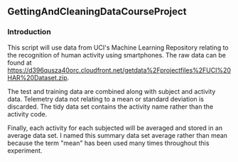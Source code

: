 ##  GettingAndCleaningDataCourseProject

### Introduction

This script will use data from UCI's Machine Learning Repository relating to the
recognition of human activity using smartphones.  The raw data can be found at
https://d396qusza40orc.cloudfront.net/getdata%2Fprojectfiles%2FUCI%20HAR%20Dataset.zip.

The test and training data are combined along with subject and activity data.
Telemetry data not relating to a mean or standard deviation is discarded. The
tidy data set contains the activity name rather than the activity code.

Finally, each activity for each subjected will be averaged and stored in an
average data set. I named this summary data set average rather than mean because
the term "mean" has been used many times throughout this experiment.

